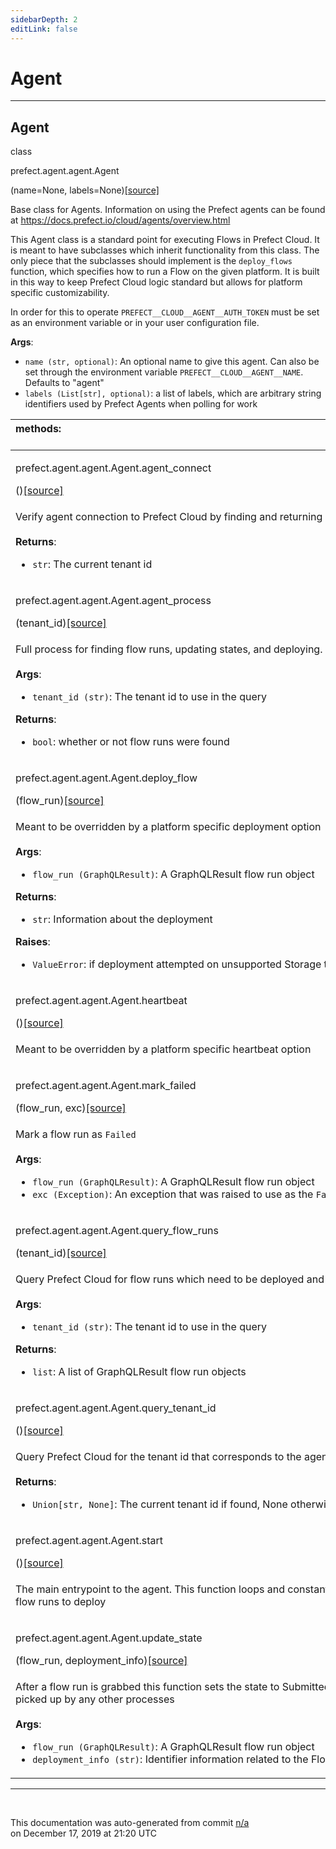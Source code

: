 ```yaml
---
sidebarDepth: 2
editLink: false
---
```

# Agent
---
 ## Agent
 <div class='class-sig' id='prefect-agent-agent-agent'><p class="prefect-sig">class </p><p class="prefect-class">prefect.agent.agent.Agent</p>(name=None, labels=None)<span class="source"><a href="https://github.com/PrefectHQ/prefect/blob/master/src/prefect/agents/agent.py#L47">[source]</a></span></div>

Base class for Agents. Information on using the Prefect agents can be found at https://docs.prefect.io/cloud/agents/overview.html

This Agent class is a standard point for executing Flows in Prefect Cloud. It is meant to have subclasses which inherit functionality from this class. The only piece that the subclasses should implement is the `deploy_flows` function, which specifies how to run a Flow on the given platform. It is built in this way to keep Prefect Cloud logic standard but allows for platform specific customizability.

In order for this to operate `PREFECT__CLOUD__AGENT__AUTH_TOKEN` must be set as an environment variable or in your user configuration file.

**Args**:     <ul class="args"><li class="args">`name (str, optional)`: An optional name to give this agent. Can also be set through         the environment variable `PREFECT__CLOUD__AGENT__NAME`. Defaults to "agent"     </li><li class="args">`labels (List[str], optional)`: a list of labels, which are arbitrary string identifiers used by Prefect         Agents when polling for work</li></ul>

|methods: &nbsp;&nbsp;&nbsp;&nbsp;&nbsp;&nbsp;&nbsp;&nbsp;&nbsp;&nbsp;&nbsp;&nbsp;&nbsp;&nbsp;&nbsp;&nbsp;&nbsp;&nbsp;&nbsp;&nbsp;&nbsp;&nbsp;&nbsp;&nbsp;&nbsp;&nbsp;&nbsp;&nbsp;&nbsp;&nbsp;&nbsp;&nbsp;&nbsp;&nbsp;&nbsp;&nbsp;&nbsp;&nbsp;&nbsp;&nbsp;&nbsp;&nbsp;&nbsp;&nbsp;&nbsp;&nbsp;&nbsp;&nbsp;&nbsp;&nbsp;&nbsp;&nbsp;&nbsp;&nbsp;&nbsp;&nbsp;&nbsp;&nbsp;&nbsp;&nbsp;&nbsp;&nbsp;&nbsp;&nbsp;&nbsp;&nbsp;&nbsp;&nbsp;&nbsp;&nbsp;&nbsp;&nbsp;&nbsp;&nbsp;&nbsp;&nbsp;&nbsp;&nbsp;&nbsp;&nbsp;&nbsp;&nbsp;&nbsp;&nbsp;&nbsp;&nbsp;&nbsp;&nbsp;&nbsp;&nbsp;&nbsp;&nbsp;&nbsp;&nbsp;&nbsp;&nbsp;&nbsp;&nbsp;&nbsp;&nbsp;&nbsp;&nbsp;&nbsp;&nbsp;&nbsp;&nbsp;&nbsp;&nbsp;&nbsp;&nbsp;&nbsp;&nbsp;&nbsp;&nbsp;&nbsp;&nbsp;&nbsp;&nbsp;&nbsp;&nbsp;&nbsp;&nbsp;&nbsp;&nbsp;&nbsp;&nbsp;&nbsp;&nbsp;&nbsp;&nbsp;&nbsp;&nbsp;&nbsp;&nbsp;&nbsp;&nbsp;&nbsp;&nbsp;&nbsp;&nbsp;&nbsp;&nbsp;&nbsp;&nbsp;&nbsp;&nbsp;&nbsp;&nbsp;&nbsp;&nbsp;|
|:----|
 | <div class='method-sig' id='prefect-agent-agent-agent-agent-connect'><p class="prefect-class">prefect.agent.agent.Agent.agent_connect</p>()<span class="source"><a href="https://github.com/PrefectHQ/prefect/blob/master/src/prefect/agents/agent.py#L138">[source]</a></span></div>
<p class="methods">Verify agent connection to Prefect Cloud by finding and returning a tenant id<br><br>**Returns**:     <ul class="args"><li class="args">`str`: The current tenant id</li></ul></p>|
 | <div class='method-sig' id='prefect-agent-agent-agent-agent-process'><p class="prefect-class">prefect.agent.agent.Agent.agent_process</p>(tenant_id)<span class="source"><a href="https://github.com/PrefectHQ/prefect/blob/master/src/prefect/agents/agent.py#L167">[source]</a></span></div>
<p class="methods">Full process for finding flow runs, updating states, and deploying.<br><br>**Args**:     <ul class="args"><li class="args">`tenant_id (str)`: The tenant id to use in the query</li></ul>**Returns**:     <ul class="args"><li class="args">`bool`: whether or not flow runs were found</li></ul></p>|
 | <div class='method-sig' id='prefect-agent-agent-agent-deploy-flow'><p class="prefect-class">prefect.agent.agent.Agent.deploy_flow</p>(flow_run)<span class="source"><a href="https://github.com/PrefectHQ/prefect/blob/master/src/prefect/agents/agent.py#L400">[source]</a></span></div>
<p class="methods">Meant to be overridden by a platform specific deployment option<br><br>**Args**:     <ul class="args"><li class="args">`flow_run (GraphQLResult)`: A GraphQLResult flow run object</li></ul>**Returns**:     <ul class="args"><li class="args">`str`: Information about the deployment</li></ul>**Raises**:     <ul class="args"><li class="args">`ValueError`: if deployment attempted on unsupported Storage type</li></ul></p>|
 | <div class='method-sig' id='prefect-agent-agent-agent-heartbeat'><p class="prefect-class">prefect.agent.agent.Agent.heartbeat</p>()<span class="source"><a href="https://github.com/PrefectHQ/prefect/blob/master/src/prefect/agents/agent.py#L415">[source]</a></span></div>
<p class="methods">Meant to be overridden by a platform specific heartbeat option</p>|
 | <div class='method-sig' id='prefect-agent-agent-agent-mark-failed'><p class="prefect-class">prefect.agent.agent.Agent.mark_failed</p>(flow_run, exc)<span class="source"><a href="https://github.com/PrefectHQ/prefect/blob/master/src/prefect/agents/agent.py#L357">[source]</a></span></div>
<p class="methods">Mark a flow run as `Failed`<br><br>**Args**:     <ul class="args"><li class="args">`flow_run (GraphQLResult)`: A GraphQLResult flow run object     </li><li class="args">`exc (Exception)`: An exception that was raised to use as the `Failed`         message</li></ul></p>|
 | <div class='method-sig' id='prefect-agent-agent-agent-query-flow-runs'><p class="prefect-class">prefect.agent.agent.Agent.query_flow_runs</p>(tenant_id)<span class="source"><a href="https://github.com/PrefectHQ/prefect/blob/master/src/prefect/agents/agent.py#L222">[source]</a></span></div>
<p class="methods">Query Prefect Cloud for flow runs which need to be deployed and executed<br><br>**Args**:     <ul class="args"><li class="args">`tenant_id (str)`: The tenant id to use in the query</li></ul>**Returns**:     <ul class="args"><li class="args">`list`: A list of GraphQLResult flow run objects</li></ul></p>|
 | <div class='method-sig' id='prefect-agent-agent-agent-query-tenant-id'><p class="prefect-class">prefect.agent.agent.Agent.query_tenant_id</p>()<span class="source"><a href="https://github.com/PrefectHQ/prefect/blob/master/src/prefect/agents/agent.py#L207">[source]</a></span></div>
<p class="methods">Query Prefect Cloud for the tenant id that corresponds to the agent's auth token<br><br>**Returns**:     <ul class="args"><li class="args">`Union[str, None]`: The current tenant id if found, None otherwise</li></ul></p>|
 | <div class='method-sig' id='prefect-agent-agent-agent-start'><p class="prefect-class">prefect.agent.agent.Agent.start</p>()<span class="source"><a href="https://github.com/PrefectHQ/prefect/blob/master/src/prefect/agents/agent.py#L109">[source]</a></span></div>
<p class="methods">The main entrypoint to the agent. This function loops and constantly polls for new flow runs to deploy</p>|
 | <div class='method-sig' id='prefect-agent-agent-agent-update-state'><p class="prefect-class">prefect.agent.agent.Agent.update_state</p>(flow_run, deployment_info)<span class="source"><a href="https://github.com/PrefectHQ/prefect/blob/master/src/prefect/agents/agent.py#L308">[source]</a></span></div>
<p class="methods">After a flow run is grabbed this function sets the state to Submitted so it won't be picked up by any other processes<br><br>**Args**:     <ul class="args"><li class="args">`flow_run (GraphQLResult)`: A GraphQLResult flow run object     </li><li class="args">`deployment_info (str)`: Identifier information related to the Flow Run         deployment</li></ul></p>|

---
<br>


<p class="auto-gen">This documentation was auto-generated from commit <a href='https://github.com/PrefectHQ/prefect/commit/n/a'>n/a</a> </br>on December 17, 2019 at 21:20 UTC</p>